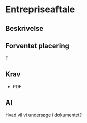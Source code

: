 # Entrepriseaftale

## Beskrivelse

## Forventet placering

?

## Krav

- PDF

## AI

Hvad vil vi undersøge i dokumentet?
